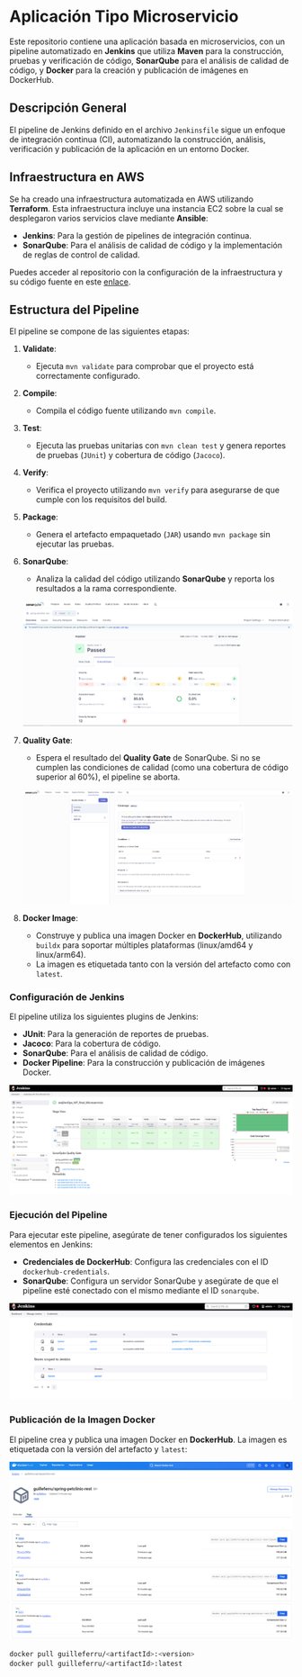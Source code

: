 
# Aplicación Tipo Microservicio

Este repositorio contiene una aplicación basada en microservicios, con un pipeline automatizado en **Jenkins** que utiliza **Maven** para la construcción, pruebas y verificación de código, **SonarQube** para el análisis de calidad de código, y **Docker** para la creación y publicación de imágenes en DockerHub.

## Descripción General

El pipeline de Jenkins definido en el archivo `Jenkinsfile` sigue un enfoque de integración continua (CI), automatizando la construcción, análisis, verificación y publicación de la aplicación en un entorno Docker.

##  Infraestructura en AWS

Se ha creado una infraestructura automatizada en AWS utilizando **Terraform**. Esta infraestructura incluye una instancia EC2 sobre la cual se desplegaron varios servicios clave mediante **Ansible**:

- **Jenkins**: Para la gestión de pipelines de integración continua.
- **SonarQube**: Para el análisis de calidad de código y la implementación de reglas de control de calidad.

Puedes acceder al repositorio con la configuración de la infraestructura y su código fuente en este [enlace](https://github.com/GuilleFerru/arqDevOps_MT_final_aws.git).

## Estructura del Pipeline

El pipeline se compone de las siguientes etapas:

1. **Validate**:
   - Ejecuta `mvn validate` para comprobar que el proyecto está correctamente configurado.

2. **Compile**:
   - Compila el código fuente utilizando `mvn compile`.

3. **Test**:
   - Ejecuta las pruebas unitarias con `mvn clean test` y genera reportes de pruebas (`JUnit`) y cobertura de código (`Jacoco`).

4. **Verify**:
   - Verifica el proyecto utilizando `mvn verify` para asegurarse de que cumple con los requisitos del build.

5. **Package**:
   - Genera el artefacto empaquetado (`JAR`) usando `mvn package` sin ejecutar las pruebas.

6. **SonarQube**:
   - Analiza la calidad del código utilizando **SonarQube** y reporta los resultados a la rama correspondiente.

   ![Sonar Qube Result](./images/SonarQube_result.PNG)

7. **Quality Gate**:
   - Espera el resultado del **Quality Gate** de SonarQube. Si no se cumplen las condiciones de calidad (como una cobertura de código superior al 60%), el pipeline se aborta.

   ![Quality Gate Conditions](./images/QualityGate_conditions.PNG)

8. **Docker Image**:
   - Construye y publica una imagen Docker en **DockerHub**, utilizando `buildx` para soportar múltiples plataformas (linux/amd64 y linux/arm64).
   - La imagen es etiquetada tanto con la versión del artefacto como con `latest`.

### Configuración de Jenkins

El pipeline utiliza los siguientes plugins de Jenkins:

- **JUnit**: Para la generación de reportes de pruebas.
- **Jacoco**: Para la cobertura de código.
- **SonarQube**: Para el análisis de calidad de código.
- **Docker Pipeline**: Para la construcción y publicación de imágenes Docker.

![Jenkins Pipeline Result](./images/JenkinsPipeline_result.PNG)

### Ejecución del Pipeline

Para ejecutar este pipeline, asegúrate de tener configurados los siguientes elementos en Jenkins:

- **Credenciales de DockerHub**: Configura las credenciales con el ID `dockerhub-credentials`.
- **SonarQube**: Configura un servidor SonarQube y asegúrate de que el pipeline esté conectado con el mismo mediante el ID `sonarqube`.

![Jenkins Credentials](./images/Jenkins_credentials.PNG)

### Publicación de la Imagen Docker

El pipeline crea y publica una imagen Docker en **DockerHub**. La imagen es etiquetada con la versión del artefacto y `latest`:

![DockerHub Result](./images/DockerHub_result.PNG)

```bash
docker pull guilleferru/<artifactId>:<version>
docker pull guilleferru/<artifactId>:latest
